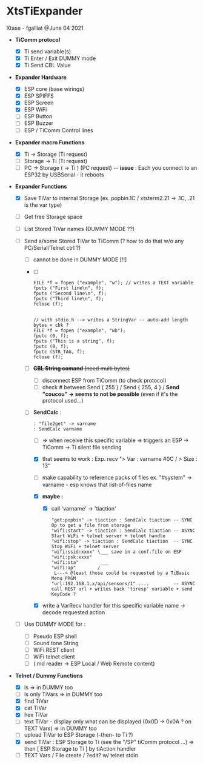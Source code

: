 # XtsTiExpander

Xtase - fgalliat @June 04  2021

- **TiComm protocol**
  - [x] Ti send variable(s)
  - [x] Ti Enter / Exit DUMMY mode
  - [x] Ti Send CBL Value
  
- **Expander Hardware**
  - [x] ESP core (base wirings)
  - [x] ESP SPIFFS
  - [x] ESP Screen
  - [x] ESP WiFi
  - [ ] ESP Button
  - [ ] ESP Buzzer
  - [ ] ESP / TiComm Control lines
  
- **Expander macro Functions**

  - [x] Ti -> Storage (Ti request)
  - [ ] Storage -> Ti (Ti request)
  - [ ] PC -> Storage ( -> Ti ) (PC request) -- **issue** : Each you connect to an ESP32 by USBSerial - it reboots

- **Expander Functions**

  - [x] Save TiVar to internal Storage (ex. popbin.1C / xtsterm2.21 -> .1C, .21 is the var type)

  - [ ] Get free Storage space

  - [ ] List Stored TiVar names (DUMMY MODE ??)

  - [ ] Send a/some Stored TiVar to TiComm (? how to do that w/o any PC/Serial/Telnet ctrl ?)

    - [ ] cannot be done in DUMMY MODE [!!]

    - [ ] ```
      FILE *f = fopen ("example", "w"); // writes a TEXT variable
      fputs ("First line\n", f);
      fputs ("Second line\n", f);
      fputs ("Third line\n", f);
      fclose (f);
      
      
      // with stdio.h --> writes a StringVar -- auto-add length bytes + chk ?
      FILE *f = fopen ("example", "wb");
      fputc (0, f);
      fputs ("This is a string", f);
      fputc (0, f);
      fputc (STR_TAG, f);
      fclose (f);
      ```
      
      
      
    - [ ] ~~**CBL String comand** (need multi bytes)~~
  
      - [ ] disconnect ESP from TiComm (to check protocol)
      - [ ] check # between Send { 255 } / Send { 255, 4 } / **Send "coucou" -> seems to not be possible** (even if it's the protocol used...)
  
    - [ ] **SendCalc** :
  
      ```
      : "file2get" -> varname
      : SendCalc varname
      ```
  
      - [ ] => when receive this specific variable => triggers an ESP -> TiComm -> Ti silent file sending
      
      - [x] that seems to work : Exp. recv "> Var : varname #0C / > Size : 13"
      
      - [ ] make capability to reference packs of files ex. "#system" -> varname - esp knows that list-of-files name
      
      - [x] **maybe :** 
      
        - [x] call 'varname' -> 'tiaction'
      
          ```
          "get:popbin" -> tiaction : SendCalc tiaction -- SYNC Op to get a file from storage
          "wifi:start" -> tiaction : SendCalc tiaction -- ASYNC Start WiFi + telnet server + telnet handle
          "wifi:stop" -> tiaction : SendCalc tiaction  -- SYNC Stop WiFi + telnet server
          "wifi:ssid:xxxx" \___ save in a conf.file on ESP
          "wifi:psk:xxxx"
          "wifi:sta"        ___
          "wifi:ap"        /
           L---> @least those could be requested by a TiBasic Menu PRGM
          "url:192.168.1.x/api/sensors/1" ....         -- ASYNC call REST url + writes back 'tiresp' variable + send KeyCode ?
          ```
      
      - [x] write a VarRecv handler for this specific variable name -> decode requested action
  
  - [ ] Use DUMMY MODE for :
  
    - [ ] Pseudo ESP shell
    - [ ] Sound tone String
    - [ ] WiFi REST client
    - [ ] WiFi telnet client
    - [ ] (.md reader -> ESP Local / Web Remote content)
  
- **Telnet / Dummy Functions**

  - [x] ls => in DUMMY too
  - [ ] ls only TiVars => in DUMMY too
  - [x] find TiVar
  - [x] cat TiVar
  - [x] hex TiVar
  - [ ] text TiVar - display only what can be displayed (0x0D -> 0x0A ? on TEXT Vars) => in DUMMY too
  - [ ] upload TiVar to ESP Storage (-then- to Ti ?)
  - [x] send TiVar : ESP Storage to Ti (see the "/SP" tiComm protocol ...) => then [ ESP Storage to Ti ] by tiAction handler
  - [ ] TEXT Vars / File create / ?edit? w/ telnet stdin
